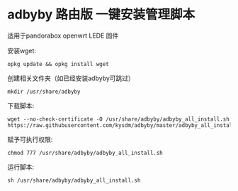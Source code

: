 # adbyby 路由版 一键安装管理脚本

适用于pandorabox openwrt LEDE 固件

安装wget:

    opkg update && opkg install wget

创建相关文件夹（如已经安装adbyby可跳过）

    mkdir /usr/share/adbyby

下载脚本:

    wget --no-check-certificate -O /usr/share/adbyby/adbyby_all_install.sh https://raw.githubusercontent.com/kysdm/adbyby/master/adbyby_all_install.sh

赋予可执行权限:

    chmod 777 /usr/share/adbyby/adbyby_all_install.sh

运行脚本:

    sh /usr/share/adbyby/adbyby_all_install.sh